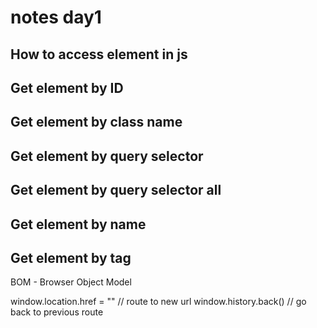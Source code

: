 # notes day1

## How to access element in js

## Get element by ID

## Get element by class name

## Get element by query selector

## Get element by query selector all

## Get element by name

## Get element by tag

BOM - Browser Object Model

window.location.href = "<url>" // route to new url
window.history.back() // go back to previous route
